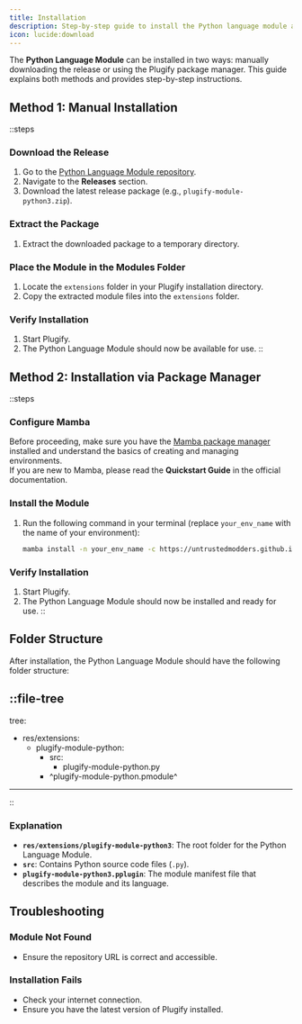 ```yaml
---
title: Installation
description: Step-by-step guide to install the Python language module and set up the necessary environment to start using it.
icon: lucide:download
---
```


The **Python Language Module** can be installed in two ways: manually downloading the release or using the Plugify package manager. This guide explains both methods and provides step-by-step instructions.

## **Method 1: Manual Installation**

::steps
### **Download the Release**
1. Go to the [Python Language Module repository](https://github.com/untrustedmodders/plugify-module-python3).
2. Navigate to the **Releases** section.
3. Download the latest release package (e.g., `plugify-module-python3.zip`).

### **Extract the Package**
1. Extract the downloaded package to a temporary directory.

### **Place the Module in the Modules Folder**
1. Locate the `extensions` folder in your Plugify installation directory.
2. Copy the extracted module files into the `extensions` folder.

### **Verify Installation**
1. Start Plugify.
2. The Python Language Module should now be available for use.
::

## **Method 2: Installation via Package Manager**

::steps
### **Configure Mamba**
Before proceeding, make sure you have the [Mamba package manager](https://mamba.readthedocs.io/en/latest/user_guide/mamba.html#mamba-user-guide) installed and understand the basics of creating and managing environments.  
If you are new to Mamba, please read the **Quickstart Guide** in the official documentation.

### **Install the Module**
1. Run the following command in your terminal (replace `your_env_name` with the name of your environment):
   ```bash
   mamba install -n your_env_name -c https://untrustedmodders.github.io/plugify-module-python3/ plugify-module-python3
   ```

### **Verify Installation**
1. Start Plugify.
2. The Python Language Module should now be installed and ready for use.
::

## **Folder Structure**

After installation, the Python Language Module should have the following folder structure:

::file-tree
---
tree:
- res/extensions:
    - plugify-module-python:
        - src:
            - plugify-module-python.py
        - ^plugify-module-python.pmodule^
---
::

### **Explanation**
- **`res/extensions/plugify-module-python3`**: The root folder for the Python Language Module.
- **`src`**: Contains Python source code files (`.py`).
- **`plugify-module-python3.pplugin`**: The module manifest file that describes the module and its language.

## **Troubleshooting**

### **Module Not Found**
- Ensure the repository URL is correct and accessible.

### **Installation Fails**
- Check your internet connection.
- Ensure you have the latest version of Plugify installed.
